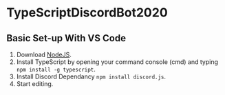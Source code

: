 # TypeScriptDiscordBot2020
## Basic Set-up With VS Code
1. Download [NodeJS](https://nodejs.org/en/).
1. Install TypeScript by opening your command console (cmd) and typing `npm install -g typescript`.
1. Install Discord Dependancy `npm install discord.js`.
1. Start editing.
